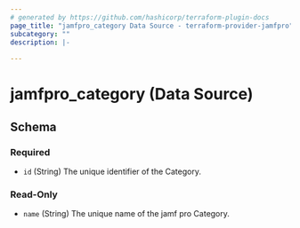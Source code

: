 ```yaml
---
# generated by https://github.com/hashicorp/terraform-plugin-docs
page_title: "jamfpro_category Data Source - terraform-provider-jamfpro"
subcategory: ""
description: |-
  
---
```


# jamfpro_category (Data Source)





<!-- schema generated by tfplugindocs -->
## Schema

### Required

- `id` (String) The unique identifier of the Category.

### Read-Only

- `name` (String) The unique name of the jamf pro Category.
